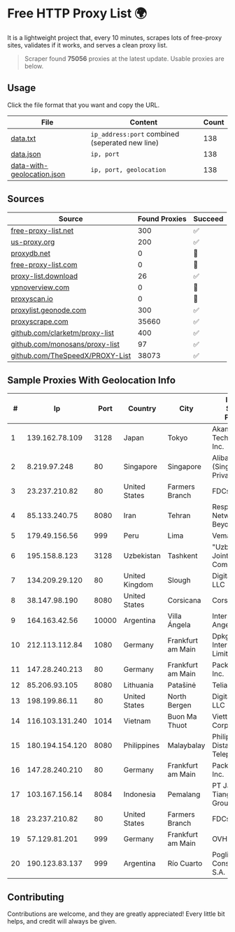 
# Free HTTP Proxy List 🌍

It is a lightweight project that, every 10 minutes, scrapes lots of free-proxy sites, validates if it works, and serves a clean proxy list.


> Scraper found **75056** proxies at the latest update. Usable proxies are below.

## Usage

Click the file format that you want and copy the URL.


|File|Content|Count|
|----|-------|-----|
|[data.txt](https://raw.githubusercontent.com/themiralay/Proxy-List-World/master/data.txt)|`ip_address:port` combined (seperated new line)|138|
|[data.json](https://raw.githubusercontent.com/themiralay/Proxy-List-World/master/data.json)|`ip, port`|138|
|[data-with-geolocation.json](https://raw.githubusercontent.com/themiralay/Proxy-List-World/master/data-with-geolocation.json)|`ip, port, geolocation`|138|

## Sources

|Source|Found Proxies|Succeed|
|------|-------------|-------|
|[free-proxy-list.net](https://free-proxy-list.net)|300|✅|
|[us-proxy.org](https://www.us-proxy.org)|200|✅|
|[proxydb.net](http://proxydb.net)|0|🚫|
|[free-proxy-list.com](https://free-proxy-list.com/?page=&port=&type%5B%5D=http&type%5B%5D=https&up_time=0&search=Search)|0|🚫|
|[proxy-list.download](https://www.proxy-list.download/HTTP)|26|✅|
|[vpnoverview.com](https://vpnoverview.com/privacy/anonymous-browsing/free-proxy-servers)|0|🚫|
|[proxyscan.io](https://www.proxyscan.io)|0|🚫|
|[proxylist.geonode.com](https://proxylist.geonode.com/api/proxy-list?limit=300&page=1&sort_by=lastChecked&sort_type=desc&protocols=http,https)|300|✅|
|[proxyscrape.com](https://api.proxyscrape.com/v2/?request=displayproxies&protocol=http&timeout=10000&country=all&ssl=all&anonymity=all)|35660|✅|
|[github.com/clarketm/proxy-list](https://raw.githubusercontent.com/clarketm/proxy-list/master/proxy-list-raw.txt)|400|✅|
|[github.com/monosans/proxy-list](https://raw.githubusercontent.com/monosans/proxy-list/main/proxies/http.txt)|97|✅|
|[github.com/TheSpeedX/PROXY-List](https://raw.githubusercontent.com/TheSpeedX/PROXY-List/master/http.txt)|38073|✅|


## Sample Proxies With Geolocation Info

|#|Ip|Port|Country|City|Internet Service Provider|
|-|--|----|-------|----|-------------------------|
|1|139.162.78.109|3128|Japan|Tokyo|Akamai Technologies, Inc.|
|2|8.219.97.248|80|Singapore|Singapore|Alibaba Cloud (Singapore) Private Limited|
|3|23.237.210.82|80|United States|Farmers Branch|FDCservers.net|
|4|85.133.240.75|8080|Iran|Tehran|Respina Networks & Beyond PJSC|
|5|179.49.156.56|999|Peru|Lima|Vemax S.A.C|
|6|195.158.8.123|3128|Uzbekistan|Tashkent|"Uzbektelekom" Joint Stock Company|
|7|134.209.29.120|80|United Kingdom|Slough|DigitalOcean, LLC|
|8|38.147.98.190|8080|United States|Corsicana|Corsicana ISD|
|9|164.163.42.56|10000|Argentina|Villa Ángela|Interret Villa Angela SRL|
|10|212.113.112.84|1080|Germany|Frankfurt am Main|DpkgSoft International Limited|
|11|147.28.240.213|80|Germany|Frankfurt am Main|Packet Host, Inc.|
|12|85.206.93.105|8080|Lithuania|Patašinė|Telia Lietuva|
|13|198.199.86.11|80|United States|North Bergen|DigitalOcean, LLC|
|14|116.103.131.240|1014|Vietnam|Buon Ma Thuot|Viettel Corporation|
|15|180.194.154.120|8080|Philippines|Malaybalay|Philippine Long Distance Telephone Co.|
|16|147.28.240.210|80|Germany|Frankfurt am Main|Packet Host, Inc.|
|17|103.167.156.14|8084|Indonesia|Pemalang|PT Jaringan Tiang Indonesia Group|
|18|23.237.210.82|80|United States|Farmers Branch|FDCservers.net|
|19|57.129.81.201|999|Germany|Frankfurt am Main|OVH SAS|
|20|190.123.83.137|999|Argentina|Río Cuarto|Pogliotti & Construcciones S.A.|



## Contributing

Contributions are welcome, and they are greatly appreciated! Every
little bit helps, and credit will always be given.

